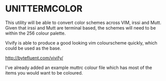 UNITTERMCOLOR 
=============

This utility will be able to convert color schemes across VIM, irssi and Mutt.
Given that irssi and Mutt are terminal based, the schemes will need to be
within the 256 colour palette.

Vivify is able to produce a good looking vim colourscheme quickly, which could
be used as the base.

http://bytefluent.com/vivify/

I've already added an example muttrc colour file which has most of the items
you would want to be coloured.
